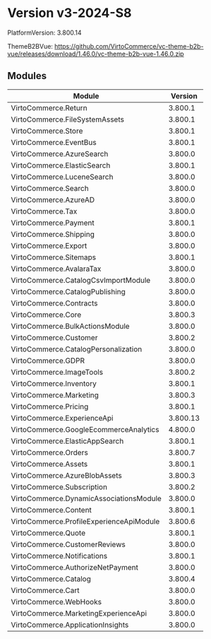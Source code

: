 # Version v3-2024-S8

PlatformVersion: 3.800.14

ThemeB2BVue: https://github.com/VirtoCommerce/vc-theme-b2b-vue/releases/download/1.46.0/vc-theme-b2b-vue-1.46.0.zip

## Modules 

| Module                                      | Version  |
|---------------------------------------------|----------|
| VirtoCommerce.Return                        | 3.800.1  |
| VirtoCommerce.FileSystemAssets              | 3.800.1  |
| VirtoCommerce.Store                         | 3.800.1  |
| VirtoCommerce.EventBus                      | 3.800.1  |
| VirtoCommerce.AzureSearch                   | 3.800.0  |
| VirtoCommerce.ElasticSearch                 | 3.800.1  |
| VirtoCommerce.LuceneSearch                  | 3.800.0  |
| VirtoCommerce.Search                        | 3.800.0  |
| VirtoCommerce.AzureAD                       | 3.800.0  |
| VirtoCommerce.Tax                           | 3.800.0  |
| VirtoCommerce.Payment                       | 3.800.1  |
| VirtoCommerce.Shipping                      | 3.800.0  |
| VirtoCommerce.Export                        | 3.800.0  |
| VirtoCommerce.Sitemaps                      | 3.800.1  |
| VirtoCommerce.AvalaraTax                    | 3.800.0  |
| VirtoCommerce.CatalogCsvImportModule        | 3.800.0  |
| VirtoCommerce.CatalogPublishing             | 3.800.0  |
| VirtoCommerce.Contracts                     | 3.800.0  |
| VirtoCommerce.Core                          | 3.800.3  |
| VirtoCommerce.BulkActionsModule             | 3.800.0  |
| VirtoCommerce.Customer                      | 3.800.2  |
| VirtoCommerce.CatalogPersonalization        | 3.800.0  |
| VirtoCommerce.GDPR                          | 3.800.0  |
| VirtoCommerce.ImageTools                    | 3.800.2  |
| VirtoCommerce.Inventory                     | 3.800.1  |
| VirtoCommerce.Marketing                     | 3.800.3  |
| VirtoCommerce.Pricing                       | 3.800.1  |
| VirtoCommerce.ExperienceApi                 | 3.800.13 |
| VirtoCommerce.GoogleEcommerceAnalytics      | 4.800.0  |
| VirtoCommerce.ElasticAppSearch              | 3.800.1  |
| VirtoCommerce.Orders                        | 3.800.7  |
| VirtoCommerce.Assets                        | 3.800.1  |
| VirtoCommerce.AzureBlobAssets               | 3.800.3  |
| VirtoCommerce.Subscription                  | 3.800.2  |
| VirtoCommerce.DynamicAssociationsModule     | 3.800.0  |
| VirtoCommerce.Content                       | 3.800.1  |
| VirtoCommerce.ProfileExperienceApiModule    | 3.800.6  |
| VirtoCommerce.Quote                         | 3.800.1  |
| VirtoCommerce.CustomerReviews               | 3.800.0  |
| VirtoCommerce.Notifications                 | 3.800.1  |
| VirtoCommerce.AuthorizeNetPayment           | 3.800.0  |
| VirtoCommerce.Catalog                       | 3.800.4  |
| VirtoCommerce.Cart                          | 3.800.0  |
| VirtoCommerce.WebHooks                      | 3.800.0  |
| VirtoCommerce.MarketingExperienceApi        | 3.800.0  |
| VirtoCommerce.ApplicationInsights           | 3.800.0  |